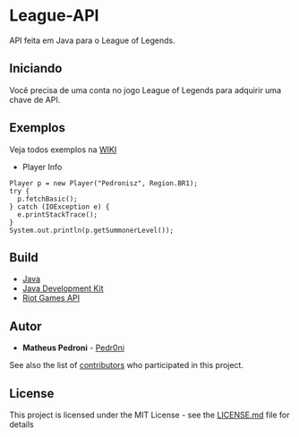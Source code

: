 # League-API

API feita em Java para o League of Legends.

## Iniciando

Você precisa de uma conta no jogo League of Legends para adquirir uma chave de API.

## Exemplos

Veja todos exemplos na [WIKI](https://github.com/pedr0ni/league-api/wiki)

* Player Info
```
Player p = new Player("Pedronisz", Region.BR1);
try {
  p.fetchBasic();
} catch (IOException e) {
  e.printStackTrace();
}
System.out.println(p.getSummonerLevel());
```

## Build

* [Java](https://www.java.com/pt_BR/)
* [Java Development Kit](http://www.oracle.com/technetwork/java/javase/downloads/index.html)
* [Riot Games API](https://developer.riotgames.com/)

## Autor

* **Matheus Pedroni** - [Pedr0ni](https://github.com/Pedr0ni)

See also the list of [contributors](https://github.com/your/project/contributors) who participated in this project.

## License

This project is licensed under the MIT License - see the [LICENSE.md](LICENSE.md) file for details
